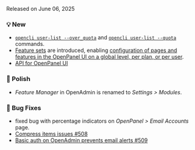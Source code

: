 Released on June 06, 2025

### 💡 New
- [`opencli user-list --over_quota`](https://dev.openpanel.com/cli/users.html#List-Users) and [`opencli user-list --quota`](https://dev.openpanel.com/cli/users.html#List-Users) commands.
- [Feature sets](https://i.postimg.cc/ZKMCgGL0/2025-06-05-16-37.png) are introduced, enabling [configuration of pages and features in the OpenPanel UI on a global level, per plan, or per user](https://i.postimg.cc/pXTmsW-zg/2025-06-05-16-38.png).
- [API for OpenPanel UI](https://dev.openpanel.com/openpanel-api/)

### 💅 Polish
- *Feature Manager* in OpenAdmin is renamed to *Settings > Modules*.

### 🐛 Bug Fixes
- fixed bug with percentage indicators on *OpenPanel > Email Accounts* page.
- [Compress items issues #508](https://github.com/stefanpejcic/OpenPanel/issues/508)
- [Basic auth on OpenAdmin prevents email alerts #509](https://github.com/stefanpejcic/OpenPanel/issues/509)
